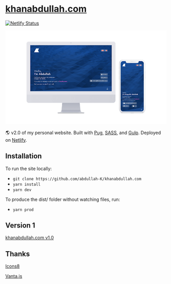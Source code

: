 # [khanabdullah.com](https://khanabdullah.com)
[![Netlify Status](https://api.netlify.com/api/v1/badges/baa7cb77-fae5-4285-9055-dc0f157430bc/deploy-status)](https://app.netlify.com/sites/khanabdullah/deploys)

![khanabdullah.com preview](./design/preview.png)

🌎 v2.0 of my personal website. Built with [Pug](https://pugjs.org/api/getting-started.html), [SASS](https://sass-lang.com/), and [Gulp](https://gulpjs.com/). Deployed on [Netlify](https://www.netlify.com/).

## Installation
To run the site locally:
- `git clone https://github.com/abdullah-K/khanabdullah.com`
- `yarn install`
- `yarn dev`

To produce the dist/ folder without watching files, run:
- `yarn prod`

## Version 1
[khanabdullah.com v1.0](https://github.com/abdullah-K/khanabdullah.com/tree/v1)

## Thanks
[Icons8](https://icons8.com)

[Vanta.js](https://www.vantajs.com/)
